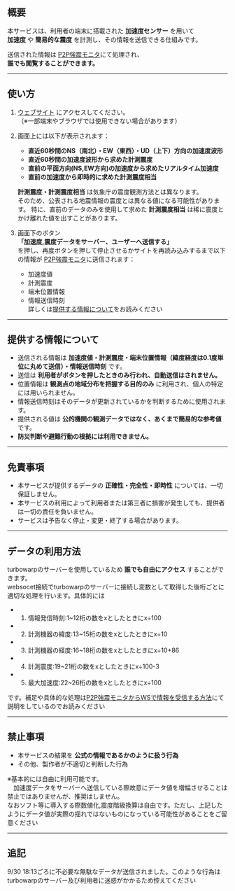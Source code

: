## 概要
本サービスは、利用者の端末に搭載された **加速度センサー** を用いて  
**加速度** や **簡易的な震度** を計測し、その情報を送信できる仕組みです。  

送信された情報は [P2P強震モニタ](https://turbowarp.org/1222718936)にて処理され、  
**誰でも閲覧することができます。**

---

## 使い方
1. [ウェブサイト](https://anesewo.github.io/Shindokeisoku/) にアクセスしてください。  
   （※一部端末やブラウザでは使用できない場合があります）  

2. 画面上には以下が表示されます：
   - **直近60秒間のNS（南北）・EW（東西）・UD（上下）方向の加速度波形**
   - **直近60秒間の加速度波形から求めた計測震度**
   - **直前の平面方向(NS,EW方向)の加速度から求めたリアルタイム加速度**
   - **直前の加速度から即時的に求めた計測震度相当**  

    **計測震度・計測震度相当** は気象庁の震度観測方法とは異なります。  
   そのため、公表される地震情報の震度とは異なる値になる可能性があります。
   特に、直前のデータのみを使用して求めた **計測震度相当** は稀に震度とかけ離れた値を出すことがあります。

4. 画面下のボタン  
   **「加速度,震度データをサーバー、ユーザーへ送信する」**  
   を押し、再度ボタンを押して停止させるかサイトを再読み込みするまで以下の情報が [P2P強震モニタ](https://turbowarp.org/1222718936)に送信されます：  
   - 加速度値  
   - 計測震度  
   - 端末位置情報
   - 情報送信時刻  
  詳しくは[提供する情報について](https://github.com/anesewo/Shindokeisoku?tab=readme-ov-file#%E6%8F%90%E4%BE%9B%E3%81%99%E3%82%8B%E6%83%85%E5%A0%B1%E3%81%AB%E3%81%A4%E3%81%84%E3%81%A6)をお読みください

---

## 提供する情報について
- 送信される情報は **加速度値・計測震度・端末位置情報（緯度経度は0.1度単位に丸めて送信）・情報送信時刻** です。  
- 送信は **利用者がボタンを押したときのみ行われ、自動送信はされません。**  
- 位置情報は **観測点の地域分布を把握する目的のみ** に利用され、個人の特定には用いられません。
- 情報送信時刻はそのデータが更新されているかを判断するために使用されます。  
- 提供される値は **公的機関の観測データではなく、あくまで簡易的な参考値** です。  
- **防災判断や避難行動の根拠には利用できません。**

---

## 免責事項
- 本サービスが提供するデータの **正確性・完全性・即時性** については、一切保証しません。  
- 本サービスの利用によって利用者または第三者に損害が発生しても、提供者は一切の責任を負いません。  
- サービスは予告なく停止・変更・終了する場合があります。  

---

## データの利用方法
turbowarpのサーバーを使用しているため **誰でも自由にアクセス** することができます。  
websocet接続でturbowarpのサーバーに接続し変数として取得した後桁ごとに適切な処理を行います。具体的には
 - 1. 情報発信時刻:1~12桁の数をxとしたときにx÷100
 - 2. 計測機器の緯度:13~15桁の数をxとしたときにx÷10
 - 3. 計測機器の経度:16~18桁の数をxとしたときにx÷10+86
 - 4. 計測震度:19~21桁の数をxとしたときにx÷100-3
 - 5. 最大加速度:22~26桁の数をxとしたときにx÷100  

です。補足や具体的な処理は[P2P強震モニタからWSで情報を受信する方法](https://scratch.mit.edu/projects/1222994571/)にて説明をしているのでお読みください


---

## 禁止事項
- 本サービスの結果を **公式の情報であるかのように扱う行為**  
- その他、製作者が不適切と判断した行為  

※基本的には自由に利用可能です。  
　加速度データをサーバーへ送信している際故意にデータ値を増幅させることは禁止ではありませんが、推奨はしません。  
 なおソフト等に導入する際数値化,震度階級換算は自由です。ただし、上記したようにデータ値が実際の揺れではないものになっている可能性があることをご留意ください

---


## 追記
9/30 18:13ごろに不必要な無駄なデータが送信されました。このような行為はturbowarpのサーバー及び利用者に迷惑がかかるため控えてください
